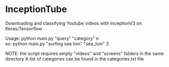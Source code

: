 # InceptionTube
Downloading and classifying Youtube videos with InceptionV3 on Keras/Tensorflow


Usage:
python main.py "query" "category" n  
ex: python main.py "surfing sea lion" "sea_lion" 3

NOTE: the script requires empty "videos" and "screens" folders in the same directory
A list of categories can be found in the categories.txt file
